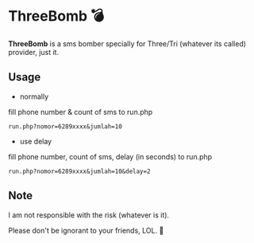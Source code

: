 # ThreeBomb :bomb:
**ThreeBomb** is a sms bomber specially for Three/Tri (whatever its called) provider, just it.

Usage
--
- normally

fill phone number & count of sms to run.php
```
run.php?nomor=6289xxxx&jumlah=10
```

- use delay

fill phone number, count of sms, delay (in seconds) to run.php
```
run.php?nomor=6289xxxx&jumlah=10&delay=2
```

Note
--

I am not responsible with the risk (whatever is it).

Please don't be ignorant to your friends, LOL. :gun:

